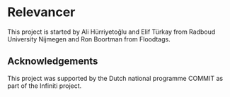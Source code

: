 # Relevancer
This project is started by Ali Hürriyetoğlu and Elif Türkay from Radboud University Nijmegen and Ron Boortman from Floodtags.

## Acknowledgements
This project was supported by the Dutch national programme COMMIT as part of the Infiniti project.
